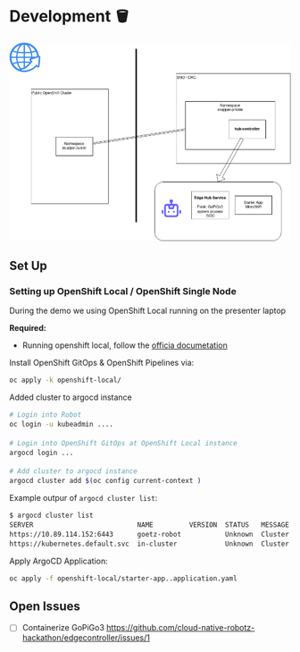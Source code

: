 # Development 🪣


![overview.drawio.png](overview.drawio.png)


## Set Up

### Setting up OpenShift Local / OpenShift Single Node

During the demo we using OpenShift Local running on the presenter laptop

**Required:**
 * Running openshift local, follow the [officia documetation](https://developers.redhat.com/products/openshift-local/overview)


Install OpenShift GitOps & OpenShift Pipelines via:
```bash
oc apply -k openshift-local/
```

Added cluster to argocd instance

```bash
# Login into Robot
oc login -u kubeadmin ....

# Login into OpenShift GitOps at OpenShift Local instance
argocd login ...

# Add cluster to argocd instance
argocd cluster add $(oc config current-context )
```

Example outpur of `argocd cluster list`:
```bash
$ argocd cluster list
SERVER                          NAME         VERSION  STATUS   MESSAGE                                              PROJECT
https://10.89.114.152:6443      goetz-robot           Unknown  Cluster has no application and not being monitored.
https://kubernetes.default.svc  in-cluster            Unknown  Cluster has no application and not being monitored.
```

Apply ArgoCD Application:
```bash
oc apply -f openshift-local/starter-app..application.yaml
```


## Open Issues

- [ ] Containerize GoPiGo3
      https://github.com/cloud-native-robotz-hackathon/edgecontroller/issues/1